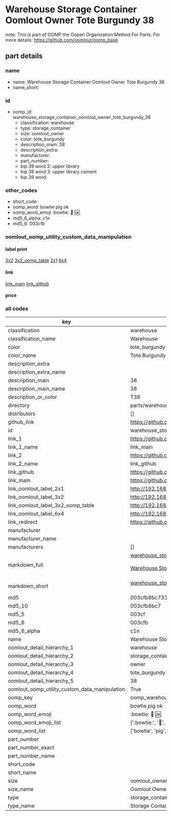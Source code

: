 # Warehouse Storage Container Oomlout Owner Tote Burgundy 38  

note: This is part of OOMP the Oopen Organization Method For Parts. For more details: https://github.com/oomlout/oomp_base

##  part details
  







### name
* name: Warehouse Storage Container Oomlout Owner Tote Burgundy 38
* name_short: 
### id
* oomp_id: warehouse_storage_container_oomlout_owner_tote_burgundy_38
  * classification: warehouse
  * type: storage_container
  * size: oomlout_owner
  * color: tote_burgundy
  * description_main: 38
  * description_extra: 
  * manufacturer: 
  * part_number: 
  * bip 39 word 2: upper library
  * bip 39 word 3: upper library cement
  * bip 39 word: 

### other_codes
* short_code: 
* oomp_word: bowtie pig ok
* oomp_word_emoji :bowtie: :pig: :ok:
* md5_6_alpha: c1n
* md5_6: 003cfb






### oomlout_oomp_utility_custom_data_manipulation
#### label print
[3x2](http://192.168.1.245:1112/?label=oomp%20c1n)
[3x2_oomp_table](http://192.168.1.108:1112/?label=oomp%20c1n)
[2x1](http://192.168.1.242:1112/?label=oomp%20c1n)
[6x4](http://192.168.1.55:1112/?label=oomp%20c1n)    

#### link

[link_main](https://github.com/oomlout/oomlout_oomp_version_1_messy/tree/main/parts/warehouse_storage_container_oomlout_owner_tote_burgundy_38) [link_github](https://github.com/oomlout/oomlout_oomp_version_1_messy/tree/main/parts/warehouse_storage_container_oomlout_owner_tote_burgundy_38)                             

#### price







### all codes 
| key | value |  
| --- | --- |  
| classification | warehouse |  
| classification_name | Warehouse |  
| color | tote_burgundy |  
| color_name | Tote Burgundy |  
| description_extra |  |  
| description_extra_name |  |  
| description_main | 38 |  
| description_main_name | 38 |  
| description_or_color | T38 |  
| directory | parts/warehouse_storage_container_oomlout_owner_tote_burgundy_38 |  
| distributors | [] |  
| github_link | https://github.com/oomlout/oomlout_oomp_part_src/tree/main/parts/warehouse_storage_container_oomlout_owner_tote_burgundy_38 |  
| id | warehouse_storage_container_oomlout_owner_tote_burgundy_38 |  
| link_1 | https://github.com/oomlout/oomlout_oomp_version_1_messy/tree/main/parts/warehouse_storage_container_oomlout_owner_tote_burgundy_38 |  
| link_1_name | link_main |  
| link_2 | https://github.com/oomlout/oomlout_oomp_version_1_messy/tree/main/parts/warehouse_storage_container_oomlout_owner_tote_burgundy_38 |  
| link_2_name | link_github |  
| link_github | https://github.com/oomlout/oomlout_oomp_version_1_messy/tree/main/parts/warehouse_storage_container_oomlout_owner_tote_burgundy_38 |  
| link_main | https://github.com/oomlout/oomlout_oomp_version_1_messy/tree/main/parts/warehouse_storage_container_oomlout_owner_tote_burgundy_38 |  
| link_oomlout_label_2x1 | http://192.168.1.242:1112/?label=oomp%20c1n |  
| link_oomlout_label_3x2 | http://192.168.1.245:1112/?label=oomp%20c1n |  
| link_oomlout_label_3x2_oomp_table | http://192.168.1.108:1112/?label=oomp%20c1n |  
| link_oomlout_label_6x4 | http://192.168.1.55:1112/?label=oomp%20c1n |  
| link_redirect | https://github.com/oomlout/oomlout_oomp_version_1_messy/tree/main/parts/warehouse_storage_container_oomlout_owner_tote_burgundy_38 |  
| manufacturer |  |  
| manufacturer_name |  |  
| manufacturers | [] |  
| markdown_full | [warehouse_storage_container_oomlout_owner_tote_burgundy_38](none)<br>[](none)<br>[Warehouse Storage Container Oomlout Owner Tote Burgundy 38](none)<br><br> |  
| markdown_short | [warehouse_storage_container_oomlout_owner_tote_burgundy_38](none)<br><br> |  
| md5 | 003cfb8bc733cd4d7b8f5f1c4a604778 |  
| md5_10 | 003cfb8bc7 |  
| md5_5 | 003cf |  
| md5_6 | 003cfb |  
| md5_6_alpha | c1n |  
| name | Warehouse Storage Container Oomlout Owner Tote Burgundy 38 |  
| oomlout_detail_hierarchy_1 | warehouse |  
| oomlout_detail_hierarchy_2 | storage_container |  
| oomlout_detail_hierarchy_3 | owner |  
| oomlout_detail_hierarchy_4 | tote_burgundy |  
| oomlout_detail_hierarchy_5 | 38 |  
| oomlout_oomp_utility_custom_data_manipulation | True |  
| oomp_key | oomp_warehouse_storage_container_oomlout_owner_tote_burgundy_38 |  
| oomp_word | bowtie pig ok |  
| oomp_word_emoji | :bowtie: :pig: :ok: |  
| oomp_word_emoji_list | [':bowtie:', ':pig:', ':ok:'] |  
| oomp_word_list | ['bowtie', 'pig', 'ok'] |  
| part_number |  |  
| part_number_exact |  |  
| part_number_name |  |  
| short_code |  |  
| short_name |  |  
| size | oomlout_owner |  
| size_name | Oomlout Owner |  
| type | storage_container |  
| type_name | Storage Container |  
